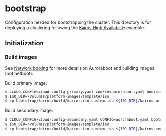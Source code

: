 # bootstrap

Configuration needed for bootstrapping the cluster. This directory is for
deploying a clustering following the [Kairos High Availability](https://kairos.io/docs/examples/ha/)
example.

## Initialization

### Build images

See [Network booting](https://kairos.io/docs/installation/netboot/#use-auroraboot) for more details on Auroraboot and building images (not netboot).

Build primary image:
```bash
$ CLOUD_CONFIG=cloud-config-primary.yaml CONFIG=auroraboot.yaml bootstrap/kairos/build-image.sh
$ ISO_DIR=/Volumes/platform-images/template/iso
$ cp bootstrap/kairos/build/kairos.iso.custom.iso ${ISO_DIR}/kairos-primary.iso
```

Build secondary image:
```bash
$ CLOUD_CONFIG=cloud-config-secondary.yaml CONFIG=auroraboot.yaml bootstrap/kairos/build-image.sh
$ ISO_DIR=/Volumes/platform-images/template/iso
$ cp bootstrap/kairos/build/kairos.iso.custom.iso ${ISO_DIR}/kairos-secondary.iso
```
